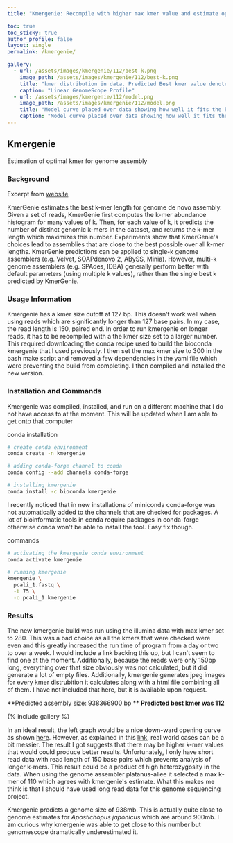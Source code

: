 ```yaml
---
title: "Kmergenie: Recompile with higher max kmer value and estimate optimal kmer for data "

toc: true
toc_sticky: true
author_profile: false
layout: single
permalink: /kmergenie/

gallery:
  - url: /assets/images/kmergenie/112/best-k.png
    image_path: /assets/images/kmergenie/112/best-k.png
    title: "kmer distribution in data. Predicted Best kmer value denoted by red dashed line"
    caption: "Linear GenomeScope Profile"
  - url: /assets/images/kmergenie/112/model.png
    image_path: /assets/images/kmergenie/112/model.png
    title: "Model curve placed over data showing how well it fits the kmer distribution"
    caption: "Model curve placed over data showing how well it fits the kmer distribution"
---
```


## Kmergenie
Estimation of optimal kmer for genome assembly

### Background
Excerpt from [website](http://kmergenie.bx.psu.edu/)

KmerGenie estimates the best k-mer length for genome de novo assembly. Given a set of reads, KmerGenie first computes the k-mer abundance histogram for many values of k. Then, for each value of k, it predicts the number of distinct genomic k-mers in the dataset, and returns the k-mer length which maximizes this number. Experiments show that KmerGenie's choices lead to assemblies that are close to the best possible over all k-mer lengths.
KmerGenie predictions can be applied to single-k genome assemblers (e.g. Velvet, SOAPdenovo 2, ABySS, Minia). However, multi-k genome assemblers (e.g. SPAdes, IDBA) generally perform better with default parameters (using multiple k values), rather than the single best k predicted by KmerGenie. 

### Usage Information 
Kmergenie has a kmer size cutoff at 127 bp. This doesn't work well when using reads which are significantly longer than 127 base pairs. In my case, the read length is 150, paired end. In order to run kmergenie on longer reads, it has to be recompiled with a the kmer size set to a larger number. This required downloading the conda recipe used to build the bioconda kmergenie that I used previously. I then set the max kmer size to 300 in the bash make script and removed a few dependencies in the yaml file which were preventing the build from completing. I then compiled and installed the new version.

### Installation and Commands
Kmergenie was compiled, installed, and run on a different machine that I do not have access to at the moment. This will be updated when I am able to get onto that computer

conda installation
```bash
# create conda environment
conda create -n kmergenie

# adding conda-forge channel to conda
conda config --add channels conda-forge

# installing kmergenie
conda install -c bioconda kmergenie 
```

I recently noticed that in new installations of miniconda conda-forge was not automatically added to the channels that are checked for packages. A lot of bioinformatic tools in conda require packages in conda-forge otherwise conda won't be able to install the tool. Easy fix though. 

commands
```bash
# activating the kmergenie conda environment
conda activate kmergenie

# running kmergenie
kmergenie \
  pcali_1.fastq \
  -t 75 \
  -o pcali_1.kmergenie
```

### Results
The new kmergenie build was run using the illumina data with max kmer set to 280. This was a bad choice as all the kmers that were checked were even and this greatly increased the run time of program from a day or two to over a week. I would include a link backing this up, but I can't seem to find one at the moment. Additionally, because the reads were only 150bp long, everything over that size obviously was not calculated, but it did generate a lot of empty files. Additionally, kmergenie generates jpeg images for every kmer distrubition it calculates along with a html file combining all of them. I have not included that here, but it is available upon request. 

**Predicted assembly size: 938366900 bp **
**Predicted best kmer was 112**

{% include gallery %}

In an ideal result, the left graph would be a nice down-ward opening curve as shown [here](http://kmergenie.bx.psu.edu/sample_report.html). However, as explained in this [link](http://kmergenie.bx.psu.edu/sample_report.html#advhelp), real world cases can be a bit messier. The result I got suggests that there may be higher k-mer values that would could produce better results. Unfortunately, I only have short read data with read length of 150 base pairs which prevents analysis of longer k-mers. This result could be a product of high heterozygosity in the data. When using the genome assembler platanus-allee it selected a max k-mer of 110 which agrees with kmergenie's estimate. What this makes me think is that I should have used long read data for this genome sequencing project. 

Kmergenie predicts a genome size of 938mb. This is actually quite close to genome estimates for *Apostichopus japonicus* which are around 900mb. I am curious why kmergenie was able to get close to this number but genomescope dramatically underestimated it. 